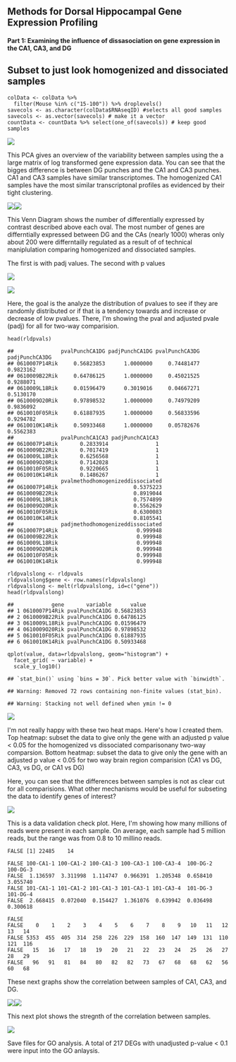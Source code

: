 Methods for Dorsal Hippocampal Gene Expression Profiling
--------------------------------------------------------

#### Part 1: Examining the influence of dissasociation on gene expression in the CA1, CA3, and DG

Subset to just look homogenized and dissociated samples
-------------------------------------------------------

    colData <- colData %>%
      filter(Mouse %in% c("15-100")) %>% droplevels()
    savecols <- as.character(colData$RNAseqID) #selects all good samples
    savecols <- as.vector(savecols) # make it a vector
    countData <- countData %>% select(one_of(savecols)) # keep good samples

![](../figures/01_dissociationtest/DifferentialGeneExpressionAnalysis-1.png)

This PCA gives an overview of the variability between samples using the
a large matrix of log transformed gene expression data. You can see that
the bigges difference is between DG punches and the CA1 and CA3 punches.
CA1 and CA3 samples have similar transcriptomes. The homogenized CA1
samples have the most similar transcriptonal profiles as evidenced by
their tight clustering.

![](../figures/01_dissociationtest/PCA-1.png)![](../figures/01_dissociationtest/PCA-2.png)

This Venn Diagram shows the number of differentially expressed by
contrast described above each oval. The most number of genes are
differntially expressed between DG and the CAs (nearly 1000) wheras only
about 200 were differntailly regulated as a result of of technical
maniplulation comparing homogenized and dissociated samples.

The first is with padj values. The second with p values

![](../figures/01_dissociationtest/VennDiagram1-1.png)

![](../figures/01_dissociationtest/VennDiagram2-1.png)

Here, the goal is the analyze the distribution of pvalues to see if they
are randomly distributed or if that is a tendency towards and increase
or decrease of low pvalues. There, I'm showing the pval and adjusted
pvale (padj) for all for two-way comparision.

    head(rldpvals)

    ##               pvalPunchCA1DG padjPunchCA1DG pvalPunchCA3DG padjPunchCA3DG
    ## 0610007P14Rik     0.56823853      1.0000000     0.74481477      0.9823162
    ## 0610009B22Rik     0.64786125      1.0000000     0.45021525      0.9288071
    ## 0610009L18Rik     0.01596479      0.3019016     0.04667271      0.5130170
    ## 0610009O20Rik     0.97898532      1.0000000     0.74979209      0.9836092
    ## 0610010F05Rik     0.61887935      1.0000000     0.56833596      0.9294782
    ## 0610010K14Rik     0.50933468      1.0000000     0.05782676      0.5562383
    ##               pvalPunchCA1CA3 padjPunchCA1CA3
    ## 0610007P14Rik       0.2833914               1
    ## 0610009B22Rik       0.7017419               1
    ## 0610009L18Rik       0.6256568               1
    ## 0610009O20Rik       0.7142028               1
    ## 0610010F05Rik       0.9220665               1
    ## 0610010K14Rik       0.1486267               1
    ##               pvalmethodhomogenizeddissociated
    ## 0610007P14Rik                        0.5375223
    ## 0610009B22Rik                        0.8919044
    ## 0610009L18Rik                        0.7574899
    ## 0610009O20Rik                        0.5562629
    ## 0610010F05Rik                        0.6300083
    ## 0610010K14Rik                        0.8105541
    ##               padjmethodhomogenizeddissociated
    ## 0610007P14Rik                         0.999948
    ## 0610009B22Rik                         0.999948
    ## 0610009L18Rik                         0.999948
    ## 0610009O20Rik                         0.999948
    ## 0610010F05Rik                         0.999948
    ## 0610010K14Rik                         0.999948

    rldpvalslong <- rldpvals
    rldpvalslong$gene <- row.names(rldpvalslong) 
    rldpvalslong <- melt(rldpvalslong, id=c("gene"))
    head(rldpvalslong)

    ##            gene       variable      value
    ## 1 0610007P14Rik pvalPunchCA1DG 0.56823853
    ## 2 0610009B22Rik pvalPunchCA1DG 0.64786125
    ## 3 0610009L18Rik pvalPunchCA1DG 0.01596479
    ## 4 0610009O20Rik pvalPunchCA1DG 0.97898532
    ## 5 0610010F05Rik pvalPunchCA1DG 0.61887935
    ## 6 0610010K14Rik pvalPunchCA1DG 0.50933468

    qplot(value, data=rldpvalslong, geom="histogram") + 
      facet_grid( ~ variable) +
      scale_y_log10()

    ## `stat_bin()` using `bins = 30`. Pick better value with `binwidth`.

    ## Warning: Removed 72 rows containing non-finite values (stat_bin).

    ## Warning: Stacking not well defined when ymin != 0

![](../figures/01_dissociationtest/pvaluedistribution-1.png)

I'm not really happy with these two heat maps. Here's how I created
them. Top heatmap: subset the data to give only the gene with an
adjusted p value &lt; 0.05 for the homogenized vs dissociated
comparisonany two-way comparsion. Bottom heatmap: subset the data to
give only the gene with an adjusted p value &lt; 0.05 for two way brain
region comparision (CA1 vs DG, CA3, vs DG, or CA1 vs DG)

Here, you can see that the differences between samples is not as clear
cut for all comparisions. What other mechanisms would be useful for
subseting the data to identify genes of interest?

![](../figures/01_dissociationtest/Heatmap100DEgenes-1.png)

This is a data validation check plot. Here, I'm showing how many
millions of reads were present in each sample. On average, each sample
had 5 million reads, but the range was from 0.8 to 10 millino reads.

    FALSE [1] 22485    14

    FALSE 100-CA1-1 100-CA1-2 100-CA1-3 100-CA3-1 100-CA3-4  100-DG-2  100-DG-3 
    FALSE  1.136597  3.311998  1.114747  0.966391  1.205348  0.658410  3.055740 
    FALSE 101-CA1-1 101-CA1-2 101-CA1-3 101-CA3-1 101-CA3-4  101-DG-3  101-DG-4 
    FALSE  2.668415  0.072040  0.154427  1.361076  0.639942  0.036498  0.300618

    FALSE 
    FALSE    0    1    2    3    4    5    6    7    8    9   10   11   12   13   14 
    FALSE 5353  455  405  314  258  226  229  158  160  147  149  131  110  121  116 
    FALSE   15   16   17   18   19   20   21   22   23   24   25   26   27   28   29 
    FALSE   96   91   81   84   80   82   82   73   67   68   68   62   56   60   68

These next graphs show the correlation between samples of CA1, CA3, and
DG.

![](../figures/01_dissociationtest/scatterplots-1.png)![](../figures/01_dissociationtest/scatterplots-2.png)

This next plot shows the stregnth of the correlation between samples.

![](../figures/01_dissociationtest/correlationmatrix-1.png)

Save files for GO analysis. A total of 217 DEGs with unadjusted p-value
&lt; 0.1 were input into the GO anlaysis.
